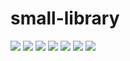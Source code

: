 # small-library
![](https://github.com/2117896430/small-library/blob/main/images/9.jpg)
![](https://github.com/2117896430/small-library/blob/main/images/10.jpg)
![](https://github.com/2117896430/small-library/blob/main/images/11.jpg)
![](https://github.com/2117896430/small-library/blob/main/images/12.jpg)
![](https://github.com/2117896430/small-library/blob/main/images/13.jpg)
![](https://github.com/2117896430/small-library/blob/main/images/14.jpg)
![](https://github.com/2117896430/small-library/blob/main/images/15.jpg)
